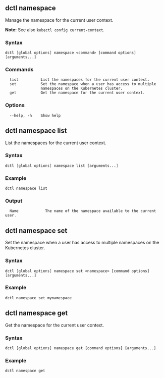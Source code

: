 ## dctl namespace

Manage the namespace for the current user context.

**Note:**
See also `kubectl config current-context`.

### Syntax

    dctl [global options] namespace <command> [command options] [arguments...]

### Commands

```
  list          List the namespaces for the current user context.
  set           Set the namespace when a user has access to multiple 
                namespaces on the Kubernetes cluster.
  get           Get the namespace for the current user context.
```

### Options

```
  --help, -h    Show help
```

## dctl namespace list

List the namespaces for the current user context.

### Syntax

    dctl [global options] namespace list [arguments...]

### Example

    dctl namespace list
    
### Output

```
  Name            The name of the namespace available to the current user.
```

## dctl namespace set

Set the namespace when a user has access to multiple namespaces on the Kubernetes cluster.

### Syntax

    dctl [global options] namespace set <namespace> [command options] [arguments...]

### Example

    dctl namespace set mynamespace

## dctl namespace get

Get the namespace for the current user context.

### Syntax

    dctl [global options] namespace get [command options] [arguments...]

### Example

    dctl namespace get
